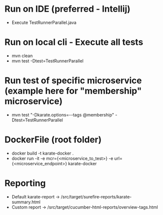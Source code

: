# Run on IDE (preferred - Intellij)
* Execute TestRunnerParallel.java

# Run on local cli - Execute all tests
* mvn clean
* mvn test -Dtest=TestRunnerParallel
  
# Run test of specific microservice (example here for "membership" microservice)
* mvn test "-Dkarate.options=--tags @membership" -Dtest=TestRunnerParallel 

# DockerFile (root folder)
* docker build -t karate-docker .
* docker run -it -e mcr={<microservice_to_test>} -e url={<microservice_endpoint>} karate-docker

# Reporting
* Default karate-report -> /src/target/surefire-reports/karate-summary.html
* Custom report -> /src/target/cucumber-html-reports/overview-tags.html

